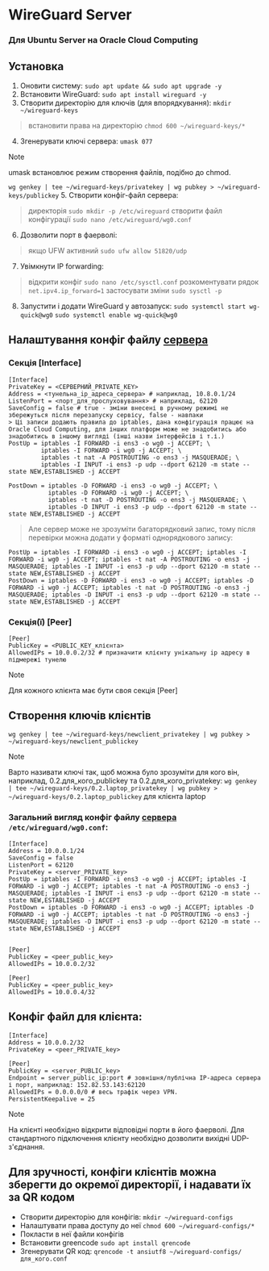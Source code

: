 # WireGuard Server
### Для Ubuntu Server на Oracle Cloud Computing
## Установка
1. Оновити систему:
```sudo apt update && sudo apt upgrade -y ```
2. Встановити WireGuard:
```sudo apt install wireguard -y```
3. Створити директорію для ключів (для впорядкування):
```mkdir ~/wireguard-keys```
> встановити права на директорію
```chmod 600 ~/wireguard-keys/*```
4. Згенерувати ключі сервера:
```umask 077```
> [!NOTE]
> umask встановлює режим створення файлів, подібно до chmod.

```wg genkey | tee ~/wireguard-keys/privatekey | wg pubkey > ~/wireguard-keys/publickey```
5. Створити конфіг-файл сервера:
> директорія
```sudo mkdir -p /etc/wireguard```
> створити файл конфігурації
```sudo nano /etc/wireguard/wg0.conf```
6. Дозволити порт в фаерволі:
> якщо UFW активний
```sudo ufw allow 51820/udp```
7. Увімкнути IP forwarding:
> відкрити конфіг
```sudo nano /etc/sysctl.conf```
> розкоментувати рядок
```net.ipv4.ip_forward=1```
> застосувати зміни
```sudo sysctl -p```
8. Запустити і додати WireGuard у автозапуск:
```sudo systemctl start wg-quick@wg0```
```sudo systemctl enable wg-quick@wg0```


## Налаштування конфіг файлу <ins>сервера</ins>
### Секція [Interface]
```
[Interface]
PrivateKey = <СЕРВЕРНИЙ_PRIVATE_KEY>
Address = <тунельна_ip_адреса_сервера> # наприклад, 10.8.0.1/24
ListenPort = <порт_для_прослуховування> # наприклад, 62120
SaveConfig = false # true - зміни внесені в ручному режимі не збережуться після перезапуску сервісу, false - навпаки
> Ці записи додають правила до iptables, дана конфігурація працює на Oracle Cloud Computing, для інших платформ може не знадобитись або знадобитись в іншому вигляді (інші назви інтерфейсів і т.і.)
PostUp = iptables -I FORWARD -i ens3 -o wg0 -j ACCEPT; \
         iptables -I FORWARD -i wg0 -j ACCEPT; \
         iptables -t nat -A POSTROUTING -o ens3 -j MASQUERADE; \
         iptables -I INPUT -i ens3 -p udp --dport 62120 -m state --state NEW,ESTABLISHED -j ACCEPT

PostDown = iptables -D FORWARD -i ens3 -o wg0 -j ACCEPT; \
           iptables -D FORWARD -i wg0 -j ACCEPT; \
           iptables -t nat -D POSTROUTING -o ens3 -j MASQUERADE; \
           iptables -D INPUT -i ens3 -p udp --dport 62120 -m state --state NEW,ESTABLISHED -j ACCEPT
``` 
> Але сервер може не зрозуміти багаторядковий запис, тому після перевірки можна додати у форматі однорядкового запису:
``` 
PostUp = iptables -I FORWARD -i ens3 -o wg0 -j ACCEPT; iptables -I FORWARD -i wg0 -j ACCEPT; iptables -t nat -A POSTROUTING -o ens3 -j MASQUERADE; iptables -I INPUT -i ens3 -p udp --dport 62120 -m state --state NEW,ESTABLISHED -j ACCEPT
PostDown = iptables -D FORWARD -i ens3 -o wg0 -j ACCEPT; iptables -D FORWARD -i wg0 -j ACCEPT; iptables -t nat -D POSTROUTING -o ens3 -j MASQUERADE; iptables -D INPUT -i ens3 -p udp --dport 62120 -m state --state NEW,ESTABLISHED -j ACCEPT

``` 
### Секція(ї) [Peer]
```
[Peer]
PublicKey = <PUBLIC_KEY_клієнта>
AllowedIPs = 10.0.0.2/32 # призначити клієнту унікальну ip адресу в підмережі тунелю
```
> [!NOTE]
> Для кожного клієнта має бути своя секція [Peer]

## Створення ключів клієнтів
```wg genkey | tee ~/wireguard-keys/newclient_privatekey | wg pubkey > ~/wireguard-keys/newclient_publickey```
> [!NOTE]
> Варто називати ключі так, щоб можна було зрозуміти для кого він, наприклад, 0.2.для_кого_publickey та 0.2.для_кого_privatekey:
>```wg genkey | tee ~/wireguard-keys/0.2.laptop_privatekey | wg pubkey > ~/wireguard-keys/0.2.laptop_publickey```
> для клієнта laptop

### Загальний вигляд конфіг файлу <ins>сервера</ins> ```/etc/wireguard/wg0.conf```:
```                                                                               
[Interface]
Address = 10.0.0.1/24
SaveConfig = false
ListenPort = 62120
PrivateKey = <server_PRIVATE_key>
PostUp = iptables -I FORWARD -i ens3 -o wg0 -j ACCEPT; iptables -I FORWARD -i wg0 -j ACCEPT; iptables -t nat -A POSTROUTING -o ens3 -j MASQUERADE; iptables -I INPUT -i ens3 -p udp --dport 62120 -m state --state NEW,ESTABLISHED -j ACCEPT
PostDown = iptables -D FORWARD -i ens3 -o wg0 -j ACCEPT; iptables -D FORWARD -i wg0 -j ACCEPT; iptables -t nat -D POSTROUTING -o ens3 -j MASQUERADE; iptables -D INPUT -i ens3 -p udp --dport 62120 -m state --state NEW,ESTABLISHED -j ACCEPT


[Peer]
PublicKey = <peer_public_key>
AllowedIPs = 10.0.0.2/32

[Peer]
PublicKey = <peer_public_key>
AllowedIPs = 10.0.0.4/32
```

## Конфіг файл для клієнта:
```
[Interface]
Address = 10.0.0.2/32
PrivateKey = <peer_PRIVATE_key>

[Peer]
PublicKey = <server_PUBLIC_key>
Endpoint = server_public_ip:port # зовнішня/публічна IP-адреса сервера і порт, наприклад: 152.82.53.143:62120
AllowedIPs = 0.0.0.0/0 # весь трафік через VPN.
PersistentKeepalive = 25 
```
> [!NOTE]
> На клієнті необхідно відкрити відповідні порти в його фаерволі. Для стандартного підключення клієнту необхідно дозволити вихідні UDP-з'єднання.

## Для зручності, конфіги клієнтів можна зберегти до окремої директорії, і надавати їх за QR кодом
- Створити директорію для конфігів:
```mkdir ~/wireguard-configs```
- Налаштувати права доступу до неї
```chmod 600 ~/wireguard-configs/*```
- Покласти в неї файли конфігів
- Встановити greencode
```sudo apt install qrencode```
- Згенерувати QR код:
```qrencode -t ansiutf8 ~/wireguard-configs/для_кого.conf```


